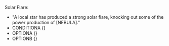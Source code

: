 Solar Flare:
 - "A local star has produced a strong solar flare, knocking out some of the power production of [NEBULA]."
- CONDITIONA {}
- OPTIONA {}
- OPTIONB {}
